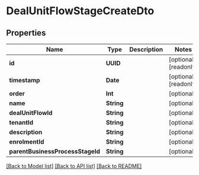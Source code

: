 # DealUnitFlowStageCreateDto

## Properties
Name | Type | Description | Notes
------------ | ------------- | ------------- | -------------
**id** | **UUID** |  | [optional] [readonly] 
**timestamp** | **Date** |  | [optional] [readonly] 
**order** | **Int** |  | [optional] 
**name** | **String** |  | [optional] 
**dealUnitFlowId** | **String** |  | [optional] 
**tenantId** | **String** |  | [optional] 
**description** | **String** |  | [optional] 
**enrolmentId** | **String** |  | [optional] 
**parentBusinessProcessStageId** | **String** |  | [optional] 

[[Back to Model list]](../README.md#documentation-for-models) [[Back to API list]](../README.md#documentation-for-api-endpoints) [[Back to README]](../README.md)


